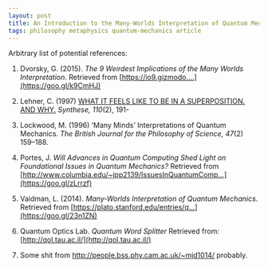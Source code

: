```yaml
---
layout: post
title: An Introduction to the Many-Worlds Interpretation of Quantum Mechanics
tags: philosophy metaphysics quantum-mechanics article
---
```


Arbitrary list of potential references:

1. Dvorsky, G. (2015). *The 9 Weirdest Implications of the Many Worlds
Interpretation*. Retrieved from [https://io9.gizmodo....](https://goo.gl/k9CmHJ)

1. Lehner, C. (1997) [WHAT IT FEELS LIKE TO BE IN A SUPERPOSITION. AND
WHY.](https://doi.org/10.1023/A:1004981126055) *Synthese, 110*(2), 191-

1. Lockwood, M. (1996) ‘Many Minds’ Interpretations of Quantum Mechanics.
*The British Journal for the Philosophy of Science, 47*(2) 159–188.

1. Portes, J. *Will Advances in Quantum Computing Shed Light on Foundational
Issues in Quantum Mechanics?* Retrieved from
[http://www.columbia.edu/~jpp2139/IssuesInQuantumComp...](https://goo.gl/zLrrzf)

1. Vaidman, L. (2014). *Many-Worlds Interpretation of Quantum Mechanics*.
Retrieved from [https://plato.stanford.edu/entries/q...](https://goo.gl/23n1ZN)

1. Quantum Optics Lab. *Quantum Word Splitter* Retrieved from:
[http://qol.tau.ac.il/](http://qol.tau.ac.il/)

1. Some shit from http://people.bss.phy.cam.ac.uk/~mjd1014/ probably.
